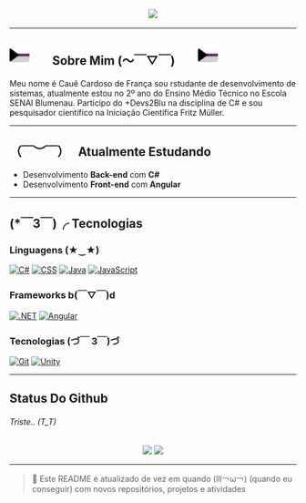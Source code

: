 <p align="center">
  <img src="https://readme-typing-svg.herokuapp.com?color=36BCF7&lines=d+=+=+=+=+=+(+￣︶￣*+)+b" />
</p>

---
## <img width="35" height="35" src="https://github.com/b3yc0d3/twemoji-flags/blob/main/assets/flags/demi_flag.svg" alt="Demi Flag" style="margin-right: 35px;" /> Sobre Mim (～￣▽￣) <img width="35" height="35" src="https://github.com/b3yc0d3/twemoji-flags/blob/main/assets/flags/demi_flag.svg" alt="Demi Flag" style="margin-left: 35px;" />


Meu nome é Cauê Cardoso de França sou rstudante de desenvolvimento de sistemas, atualmente estou no 2º ano do Ensino Médio Técnico no Escola SENAI Blumenau.
Participo do +Devs2Blu na disciplina de C# e sou pesquisador científico na Iniciação Científica Fritz Müller.


---
## （￣︶￣）　 Atualmente Estudando

- Desenvolvimento **Back-end** com **C#**
- Desenvolvimento **Front-end** com **Angular**
  
---

## (*￣3￣)╭  Tecnologias

### Linguagens (★‿★)
[![C#](https://custom-icon-badges.demolab.com/badge/C%23-%23239120.svg?logo=cshrp&logoColor=white)](#)
[![CSS](https://img.shields.io/badge/CSS-1572B6?logo=css3&logoColor=fff)](#)
[![Java](https://img.shields.io/badge/Java-%23ED8B00.svg?logo=openjdk&logoColor=white)](#)
[![JavaScript](https://img.shields.io/badge/JavaScript-F7DF1E?logo=javascript&logoColor=000)](#)

### Frameworks b(￣▽￣)d
[![.NET](https://img.shields.io/badge/.NET-512BD4?logo=dotnet&logoColor=fff)](#)
[![Angular](https://img.shields.io/badge/Angular-%23DD0031.svg?logo=angular&logoColor=white)](#)

### Tecnologias (づ￣ 3￣)づ
[![Git](https://img.shields.io/badge/Git-F05032?logo=git&logoColor=fff)](#)
[![Unity](https://img.shields.io/badge/Unity-%23000000.svg?logo=unity&logoColor=white)](#)




---



## Status Do Github
###### Triste.. (T_T)

<p align="center">
  <img width="48%" src="https://github-readme-stats.vercel.app/api?username=leon-08024&show_icons=true&theme=radical" />
  <img width="48%" src="https://github-readme-stats.vercel.app/api/top-langs/?username=leon-08024&layout=compact&theme=radical" />
</p>

---



> 🔁 Este README é atualizado de vez em quando  (lll￢ω￢)  (quando eu conseguir) com novos repositórios, projetos e atividades
